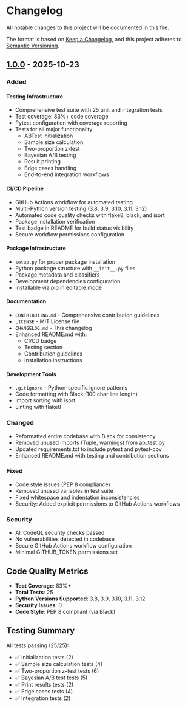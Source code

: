 # Changelog

All notable changes to this project will be documented in this file.

The format is based on [Keep a Changelog](https://keepachangelog.com/en/1.0.0/),
and this project adheres to [Semantic Versioning](https://semver.org/spec/v2.0.0.html).

## [1.0.0] - 2025-10-23

### Added

#### Testing Infrastructure
- Comprehensive test suite with 25 unit and integration tests
- Test coverage: 83%+ code coverage
- Pytest configuration with coverage reporting
- Tests for all major functionality:
  - ABTest initialization
  - Sample size calculation
  - Two-proportion z-test
  - Bayesian A/B testing
  - Result printing
  - Edge cases handling
  - End-to-end integration workflows

#### CI/CD Pipeline
- GitHub Actions workflow for automated testing
- Multi-Python version testing (3.8, 3.9, 3.10, 3.11, 3.12)
- Automated code quality checks with flake8, black, and isort
- Package installation verification
- Test badge in README for build status visibility
- Secure workflow permissions configuration

#### Package Infrastructure
- `setup.py` for proper package installation
- Python package structure with `__init__.py` files
- Package metadata and classifiers
- Development dependencies configuration
- Installable via pip in editable mode

#### Documentation
- `CONTRIBUTING.md` - Comprehensive contribution guidelines
- `LICENSE` - MIT License file
- `CHANGELOG.md` - This changelog
- Enhanced README.md with:
  - CI/CD badge
  - Testing section
  - Contribution guidelines
  - Installation instructions

#### Development Tools
- `.gitignore` - Python-specific ignore patterns
- Code formatting with Black (100 char line length)
- Import sorting with isort
- Linting with flake8

### Changed
- Reformatted entire codebase with Black for consistency
- Removed unused imports (Tuple, warnings) from ab_test.py
- Updated requirements.txt to include pytest and pytest-cov
- Enhanced README.md with testing and contribution sections

### Fixed
- Code style issues (PEP 8 compliance)
- Removed unused variables in test suite
- Fixed whitespace and indentation inconsistencies
- Security: Added explicit permissions to GitHub Actions workflows

### Security
- All CodeQL security checks passed
- No vulnerabilities detected in codebase
- Secure GitHub Actions workflow configuration
- Minimal GITHUB_TOKEN permissions set

## Code Quality Metrics

- **Test Coverage**: 83%+
- **Total Tests**: 25
- **Python Versions Supported**: 3.8, 3.9, 3.10, 3.11, 3.12
- **Security Issues**: 0
- **Code Style**: PEP 8 compliant (via Black)

## Testing Summary

All tests passing (25/25):
- ✅ Initialization tests (2)
- ✅ Sample size calculation tests (4)
- ✅ Two-proportion z-test tests (6)
- ✅ Bayesian A/B test tests (5)
- ✅ Print results tests (2)
- ✅ Edge cases tests (4)
- ✅ Integration tests (2)

[1.0.0]: https://github.com/galafis/ab-testing-statistical-framework-python/releases/tag/v1.0.0
